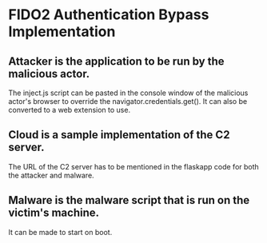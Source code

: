 # FIDO2 Authentication Bypass Implementation

## Attacker is the application to be run by the malicious actor. 
The inject.js script can be pasted in the console window of the malicious actor's browser to override the navigator.credentials.get(). It can also be converted to a web extension to use.

## Cloud is a sample implementation of the C2 server. 
The URL of the C2 server has to be mentioned in the flaskapp code for both the attacker and malware.

## Malware is the malware script that is run on the victim's machine.
It can be made to start on boot.
